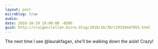 ```yaml
---
layout: post
microblog: true
audio: 
date: 2010-10-29 19:00:00 -0500
guid: http://craigmcclellan.micro.blog/2010/10/30/t29150447055.html
---
```

The next time I see @laurakfagan, she'll be walking down the aisle!  Crazy!
